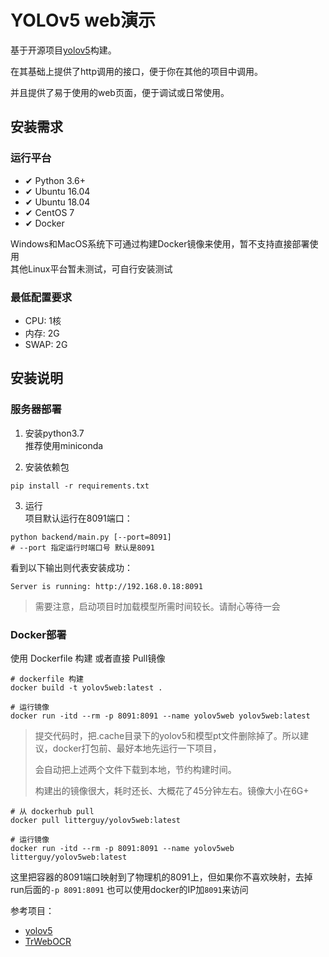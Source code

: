 # YOLOv5 web演示

基于开源项目[yolov5](https://github.com/ultralytics/yolov5)构建。

在其基础上提供了http调用的接口，便于你在其他的项目中调用。

并且提供了易于使用的web页面，便于调试或日常使用。

## 安装需求  
 
### 运行平台  
* ✔ Python 3.6+  
* ✔ Ubuntu 16.04
* ✔ ️Ubuntu 18.04
* ✔ CentOS 7   
* ✔ Docker   

Windows和MacOS系统下可通过构建Docker镜像来使用，暂不支持直接部署使用  
其他Linux平台暂未测试，可自行安装测试  

### 最低配置要求  
* CPU:    1核  
* 内存:    2G  
* SWAP:   2G  

## 安装说明  
### 服务器部署
1. 安装python3.7  
    推荐使用miniconda
    
2. 安装依赖包  
``` shell script
pip install -r requirements.txt
```  

3. 运行  
项目默认运行在8091端口：  
``` shell script
python backend/main.py [--port=8091]
# --port 指定运行时端口号 默认是8091
```

看到以下输出则代表安装成功： 
```shell script
Server is running: http://192.168.0.18:8091
```   

> 需要注意，启动项目时加载模型所需时间较长。请耐心等待一会

### Docker部署  
使用 Dockerfile 构建 或者直接 Pull镜像  
```shell script
# dockerfile 构建
docker build -t yolov5web:latest .

# 运行镜像
docker run -itd --rm -p 8091:8091 --name yolov5web yolov5web:latest 
```  

> 提交代码时，把.cache目录下的yolov5和模型pt文件删除掉了。所以建议，docker打包前、最好本地先运行一下项目，
>
> 会自动把上述两个文件下载到本地，节约构建时间。
>
> 构建出的镜像很大，耗时还长、大概花了45分钟左右。镜像大小在6G+

```shell script
# 从 dockerhub pull
docker pull litterguy/yolov5web:latest

# 运行镜像
docker run -itd --rm -p 8091:8091 --name yolov5web litterguy/yolov5web:latest 
```  
这里把容器的8091端口映射到了物理机的8091上，但如果你不喜欢映射，去掉run后面的`-p 8091:8091` 也可以使用docker的IP加`8091`来访问  

参考项目：

   - [yolov5](https://github.com/ultralytics/yolov5)
   - [TrWebOCR](https://github.com/alisen39/TrWebOCR)